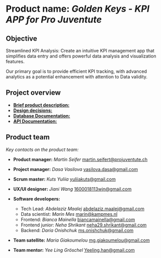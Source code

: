 # Product name: _Golden Keys - KPI APP for Pro Juventute_

## Objective
Streamlined KPI Analysis: Create an intuitive KPI management app that simplifies data entry and offers powerful data analysis and visualization features.

Our primary goal is to provide efficient KPI tracking, with advanced analytics as a potential enhancement with attention to Data validity.

## Project overview

* **[Brief product description:](/docs/brief.md)**
* **[Design decisions:](/docs/design.md)**
* **[Database Documentation:](/docs/dbDocs.md)**
* **[API Documentation:](/docs/apiDocs.md)**

## Product team

*Key contacts on the product team:*

* **Product manager:** _Martin Seifer_ [martin.seifert@projuventute.ch](mailto:martin.seifert@projuventute.ch)
* **Project manager:** _Dasa Vasilova_ [vasilova.dasa@gmail.com](mailto:vasilova.dasa@gmail.com)
* **Scrum master:** _Kuts Yuliia_ [yuliiakuts@gmail.com](mailto:yuliiakuts@gmail.com)
* **UX/UI designer:** _Jiani Wang_ [1600018113wjn@gmail.com](mailto:1600018113wjn@gmail.com)
* **Software developers:**

    - Tech Lead: _Abdelaziz Maalej_ [abdelaziz.maalej@gmail.com](mailto:abdelaziz.maalej@gmail.com)
    - Data scientist: _Marin Mes_ [marin@kampmes.nl](mailto:marin@kampmes.nl)
    - Frontend: _Bianca Mainella_ [biancamainella@gmail.com](mailto:biancamainella@gmail.com)
    - Frontend junior: _Neha Shrikant_ [neha29.shrikant@gmail.com](mailto:neha29.shrikant@gmail.com)
    - Backend: _Daria Onishchuk_ [ms.onishchuk@gmail.com](mailto:ms.onishchuk@gmail.com)

* **Team satellite:** _Maria Giakoumelou_ [mg.giakoumelou@gmail.com](mailto:mg.giakoumelou@gmail.com)
* **Team mentor:** _Yee Ling Gröschel_ [Yeeling.han@gmail.com](mailto:Yeeling.han@gmail.com)


